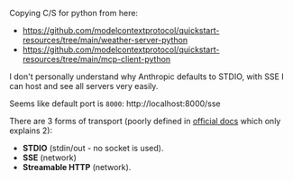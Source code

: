 Copying C/S for python from here:
* https://github.com/modelcontextprotocol/quickstart-resources/tree/main/weather-server-python
* https://github.com/modelcontextprotocol/quickstart-resources/tree/main/mcp-client-python

I don't personally understand why Anthropic defaults to STDIO, with SSE I can host and see all servers very easily.

Seems like default port is `8000`: http://localhost:8000/sse

There are 3 forms of transport (poorly defined in [official docs](https://modelcontextprotocol.io/docs/concepts/transports#built-in-transport-types) which only explains 2):

* **STDIO** (stdin/out - no socket is used).
* **SSE** (network)
* **Streamable HTTP** (network).
